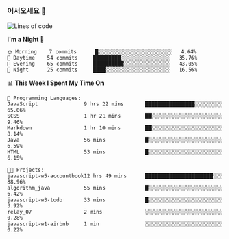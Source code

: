 ### 어서오세요 👋

<!--START_SECTION:waka-->
![Lines of code](https://img.shields.io/badge/From%20Hello%20World%20I%27ve%20Written-5.3%20million%20lines%20of%20code-blue)

**I'm a Night 🦉** 

```text
🌞 Morning    7 commits      █░░░░░░░░░░░░░░░░░░░░░░░░   4.64% 
🌆 Daytime    54 commits     █████████░░░░░░░░░░░░░░░░   35.76% 
🌃 Evening    65 commits     ██████████░░░░░░░░░░░░░░░   43.05% 
🌙 Night      25 commits     ████░░░░░░░░░░░░░░░░░░░░░   16.56%

```


📊 **This Week I Spent My Time On** 

```text
💬 Programming Languages: 
JavaScript               9 hrs 22 mins       ████████████████░░░░░░░░░   65.06% 
SCSS                     1 hr 21 mins        ██░░░░░░░░░░░░░░░░░░░░░░░   9.46% 
Markdown                 1 hr 10 mins        ██░░░░░░░░░░░░░░░░░░░░░░░   8.14% 
Java                     56 mins             █░░░░░░░░░░░░░░░░░░░░░░░░   6.59% 
HTML                     53 mins             █░░░░░░░░░░░░░░░░░░░░░░░░   6.15%

🐱‍💻 Projects: 
javascript-w5-accountbook12 hrs 49 mins      ██████████████████████░░░   88.96% 
algorithm_java           55 mins             █░░░░░░░░░░░░░░░░░░░░░░░░   6.42% 
javascript-w3-todo       33 mins             █░░░░░░░░░░░░░░░░░░░░░░░░   3.92% 
relay_07                 2 mins              ░░░░░░░░░░░░░░░░░░░░░░░░░   0.28% 
javascript-w1-airbnb     1 min               ░░░░░░░░░░░░░░░░░░░░░░░░░   0.22%

```


<!--END_SECTION:waka-->
